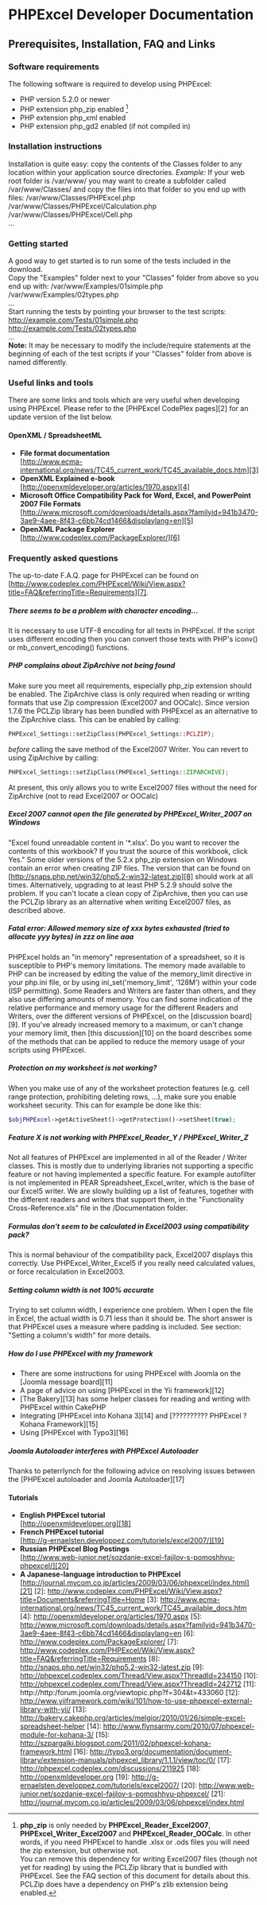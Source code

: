 # PHPExcel Developer Documentation
## Prerequisites, Installation, FAQ and Links
### Software requirements
The following software is required to develop using PHPExcel:
- PHP version 5.2.0 or newer
- PHP extension php_zip enabled [^phpzip_footnote]
- PHP extension php_xml enabled
- PHP extension php_gd2 enabled (if not compiled in)
### Installation instructions
Installation is quite easy: copy the contents of the Classes folder to any location within your application source directories.
*Example:*
If your web root folder is /var/www/ you may want to create a subfolder called /var/www/Classes/ and copy the files into that folder so you end up with files:
/var/www/Classes/PHPExcel.php  
/var/www/Classes/PHPExcel/Calculation.php  
/var/www/Classes/PHPExcel/Cell.php  
...  
### Getting started
A good way to get started is to run some of the tests included in the download.  
Copy the "Examples" folder next to your "Classes" folder from above so you end up with:
/var/www/Examples/01simple.php  
/var/www/Examples/02types.php  
...  
Start running the tests by pointing your browser to the test scripts:
http://example.com/Tests/01simple.php  
http://example.com/Tests/02types.php  
...  
**Note:** It may be necessary to modify the include/require statements at the beginning of each of the test scripts if your "Classes" folder from above is named differently.
### Useful links and tools
There are some links and tools which are very useful when developing using PHPExcel. Please refer to the [PHPExcel CodePlex pages][2] for an update version of the list below.
#### OpenXML / SpreadsheetML
- __File format documentation__  
[http://www.ecma-international.org/news/TC45_current_work/TC45_available_docs.htm][3]
- __OpenXML Explained e-book__  
[http://openxmldeveloper.org/articles/1970.aspx][4] 
- __Microsoft Office Compatibility Pack for Word, Excel, and PowerPoint 2007 File Formats__  
[http://www.microsoft.com/downloads/details.aspx?familyid=941b3470-3ae9-4aee-8f43-c6bb74cd1466&displaylang=en][5]
- __OpenXML Package Explorer__  
[http://www.codeplex.com/PackageExplorer/][6]
### Frequently asked questions
The up-to-date F.A.Q. page for PHPExcel can be found on [http://www.codeplex.com/PHPExcel/Wiki/View.aspx?title=FAQ&referringTitle=Requirements][7].
##### There seems to be a problem with character encoding...
It is necessary to use UTF-8 encoding for all texts in PHPExcel. If the script uses different encoding then you can convert those texts with PHP's iconv() or mb_convert_encoding() functions.
##### PHP complains about ZipArchive not being found
Make sure you meet all requirements, especially php_zip extension should be enabled.
The ZipArchive class is only required when reading or writing formats that use Zip compression (Excel2007 and OOCalc). Since version 1.7.6 the PCLZip library has been bundled with PHPExcel as an alternative to the ZipArchive class.
This can be enabled by calling:
```php
PHPExcel_Settings::setZipClass(PHPExcel_Settings::PCLZIP);
```
*before* calling the save method of the Excel2007 Writer.
You can revert to using ZipArchive by calling:
```php
PHPExcel_Settings::setZipClass(PHPExcel_Settings::ZIPARCHIVE);
```
At present, this only allows you to write Excel2007 files without the need for ZipArchive (not to read Excel2007 or OOCalc)
##### Excel 2007 cannot open the file generated by PHPExcel_Writer_2007 on Windows
"Excel found unreadable content in '*.xlsx'. Do you want to recover the contents of this workbook? If you trust the source of this workbook, click Yes."
Some older versions of the 5.2.x php_zip extension on Windows contain an error when creating ZIP files. The version that can be found on [http://snaps.php.net/win32/php5.2-win32-latest.zip][8] should work at all times.
Alternatively, upgrading to at least PHP 5.2.9 should solve the problem.
If you can't locate a clean copy of ZipArchive, then you can use the PCLZip library as an alternative when writing Excel2007 files, as described above.
##### Fatal error: Allowed memory size of xxx bytes exhausted (tried to allocate yyy bytes) in zzz on line aaa
PHPExcel holds an "in memory" representation of a spreadsheet, so it is susceptible to PHP's memory limitations. The memory made available to PHP can be increased by editing the value of the memory_limit directive in your php.ini file, or by using ini_set('memory_limit', '128M') within your code (ISP permitting).
Some Readers and Writers are faster than others, and they also use differing amounts of memory. You can find some indication of the relative performance and memory usage for the different Readers and Writers, over the different versions of PHPExcel, on the [discussion board][9].
If you've already increased memory to a maximum, or can't change your memory limit, then [this discussion][10] on the board describes some of the methods that can be applied to reduce the memory usage of your scripts using PHPExcel.
##### Protection on my worksheet is not working?
When you make use of any of the worksheet protection features (e.g. cell range protection, prohibiting deleting rows, ...), make sure you enable worksheet security. This can for example be done like this:
```php
$objPHPExcel->getActiveSheet()->getProtection()->setSheet(true);
```
##### Feature X is not working with PHPExcel_Reader_Y / PHPExcel_Writer_Z
Not all features of PHPExcel are implemented in all of the Reader / Writer classes. This is mostly due to underlying libraries not supporting a specific feature or not having implemented a specific feature.
For example autofilter is not implemented in PEAR Spreadsheet_Excel_writer, which is the base of our Excel5 writer.
We are slowly building up a list of features, together with the different readers and writers that support them, in the "Functionality Cross-Reference.xls" file in the /Documentation folder.
##### Formulas don't seem to be calculated in Excel2003 using compatibility pack?
This is normal behaviour of the compatibility pack, Excel2007 displays this correctly. Use PHPExcel_Writer_Excel5 if you really need calculated values, or force recalculation in Excel2003.
##### Setting column width is not 100% accurate
Trying to set column width, I experience one problem. When I open the file in Excel, the actual width is 0.71 less than it should be.
The short answer is that PHPExcel uses a measure where padding is included. See section: "Setting a column's width" for more details.
##### How do I use PHPExcel with my framework
- There are some instructions for using PHPExcel with Joomla on the [Joomla message board][11]
- A page of advice on using [PHPExcel in the Yii framework][12]
- [The Bakery][13] has some helper classes for reading and writing with PHPExcel within CakePHP
- Integrating [PHPExcel into Kohana 3][14] and [?????????? PHPExcel ? Kohana Framework][15]
- Using [PHPExcel with Typo3][16]
##### Joomla Autoloader interferes with PHPExcel Autoloader
Thanks to peterrlynch for the following advice on resolving issues between the [PHPExcel autoloader and Joomla Autoloader][17]
#### Tutorials
- __English PHPExcel tutorial__  
[http://openxmldeveloper.org][18]
- __French PHPExcel tutorial__  
[http://g-ernaelsten.developpez.com/tutoriels/excel2007/][19]
- __Russian PHPExcel Blog Postings__  
[http://www.web-junior.net/sozdanie-excel-fajjlov-s-pomoshhyu-phpexcel/][20]
- __A Japanese-language introduction to PHPExcel__  
[http://journal.mycom.co.jp/articles/2009/03/06/phpexcel/index.html][21]
[2]: http://www.codeplex.com/PHPExcel/Wiki/View.aspx?title=Documents&referringTitle=Home
[3]: http://www.ecma-international.org/news/TC45_current_work/TC45_available_docs.htm
[4]: http://openxmldeveloper.org/articles/1970.aspx
[5]: http://www.microsoft.com/downloads/details.aspx?familyid=941b3470-3ae9-4aee-8f43-c6bb74cd1466&displaylang=en
[6]: http://www.codeplex.com/PackageExplorer/
[7]: http://www.codeplex.com/PHPExcel/Wiki/View.aspx?title=FAQ&referringTitle=Requirements
[8]: http://snaps.php.net/win32/php5.2-win32-latest.zip
[9]: http://phpexcel.codeplex.com/Thread/View.aspx?ThreadId=234150
[10]: http://phpexcel.codeplex.com/Thread/View.aspx?ThreadId=242712
[11]: http://http:/forum.joomla.org/viewtopic.php?f=304&t=433060
[12]: http://www.yiiframework.com/wiki/101/how-to-use-phpexcel-external-library-with-yii/
[13]: http://bakery.cakephp.org/articles/melgior/2010/01/26/simple-excel-spreadsheet-helper
[14]: http://www.flynsarmy.com/2010/07/phpexcel-module-for-kohana-3/
[15]: http://szpargalki.blogspot.com/2011/02/phpexcel-kohana-framework.html
[16]: http://typo3.org/documentation/document-library/extension-manuals/phpexcel_library/1.1.1/view/toc/0/
[17]: http://phpexcel.codeplex.com/discussions/211925
[18]: http://openxmldeveloper.org
[19]: http://g-ernaelsten.developpez.com/tutoriels/excel2007/
[20]: http://www.web-junior.net/sozdanie-excel-fajjlov-s-pomoshhyu-phpexcel/
[21]: http://journal.mycom.co.jp/articles/2009/03/06/phpexcel/index.html
[^phpzip_footnote]: __php_zip__ is only needed by __PHPExcel_Reader_Excel2007__, __PHPExcel_Writer_Excel2007__ and __PHPExcel_Reader_OOCalc__. In other words, if you need PHPExcel to handle .xlsx or .ods files you will need the zip extension, but otherwise not.<br />You can remove this dependency for writing Excel2007 files (though not yet for reading) by using the PCLZip library that is bundled with PHPExcel. See the FAQ section of this document for details about this. PCLZip does have a dependency on PHP's zlib extension being enabled.
